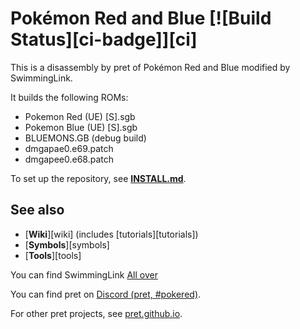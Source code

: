 # Pokémon Red and Blue [![Build Status][ci-badge]][ci]

This is a disassembly by pret of Pokémon Red and Blue modified by SwimmingLink.

It builds the following ROMs:

- Pokemon Red (UE) [S].sgb
- Pokemon Blue (UE) [S].sgb
- BLUEMONS.GB (debug build)
- dmgapae0.e69.patch
- dmgapee0.e68.patch

To set up the repository, see [**INSTALL.md**](INSTALL.md).


## See also

- [**Wiki**][wiki] (includes [tutorials][tutorials])
- [**Symbols**][symbols]
- [**Tools**][tools]

You can find SwimmingLink [All over](https://swimminglink.carrd.co)

You can find pret on [Discord (pret, #pokered)](https://discord.gg/d5dubZ3).

For other pret projects, see [pret.github.io](https://pret.github.io/).
